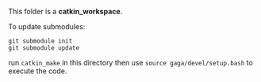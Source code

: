 This folder is a **catkin_workspace**.


To update submodules:

```
git submodule init
git submodule update
```


run `catkin_make` in this directory then use `source gaga/devel/setup.bash`
to execute the code.  


